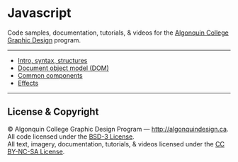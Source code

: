 # Javascript

Code samples, documentation, tutorials, & videos for the [Algonquin College Graphic Design](http://algonquindesign.ca) program.

---

- [Intro, syntax, structures](intro)
- [Document object model (DOM)](dom)
- [Common components](components)
- [Effects](effects)

---

## License & Copyright

© Algonquin College Graphic Design Program — <http://algonquindesign.ca>.	
All code licensed under the [BSD-3 License](LICENSE).	
All text, imagery, documentation, tutorials, & videos licensed under the [CC BY-NC-SA License](http://creativecommons.org/licenses/by-nc-sa/4.0/).
